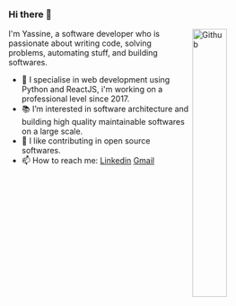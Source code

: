 ### Hi there 👋


<img width="35%" align="right" alt="Github" src="https://user-images.githubusercontent.com/48678280/88862734-4903af80-d201-11ea-968b-9c939d88a37c.gif" />

I'm Yassine, a software developer who is passionate about writing code, solving problems, automating stuff, and building softwares.

- 🔭 I specialise in  web development using Python and ReactJS, i'm working on a professional level since 2017.
- 📚 I’m interested in software architecture and building high quality maintainable softwares on a large scale.
- 👯 I like contributing in open source softwares. 
- 📫 How to reach me: [Linkedin](https://www.linkedin.com/in/yassine-cheffai-2431b5104/) [Gmail](mailto:yacincheffai@gmail.com)

